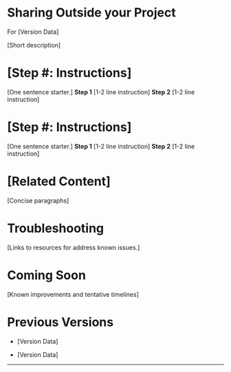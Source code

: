 # Sharing Outside your Project
For [Version Data]

[Short description]
# [Step #: Instructions]

[One sentence starter.]
**Step 1**
[1-2 line instruction]
**Step 2**
[1-2 line instruction]
# [Step #: Instructions]

[One sentence starter.]
**Step 1**
[1-2 line instruction]
**Step 2**
[1-2 line instruction]
# [Related Content]
[Concise paragraphs]
# Troubleshooting
[Links to resources for address known issues.]
# Coming Soon
[Known improvements and tentative timelines]
# Previous Versions

-   [Version Data]

-   [Version Data]

----
